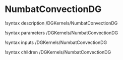 # NumbatConvectionDG
!syntax description /DGKernels/NumbatConvectionDG

!syntax parameters /DGKernels/NumbatConvectionDG

!syntax inputs /DGKernels/NumbatConvectionDG

!syntax children /DGKernels/NumbatConvectionDG
